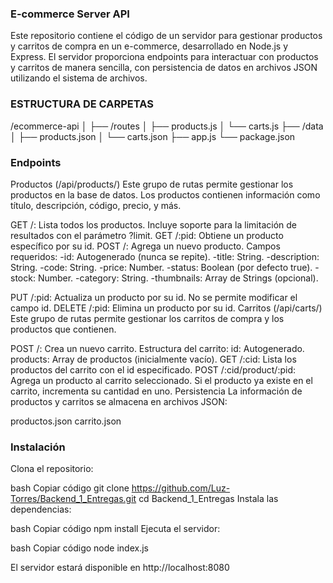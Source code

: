 ### E-commerce Server API
Este repositorio contiene el código de un servidor para gestionar productos y carritos de compra en un e-commerce, desarrollado en Node.js y Express. El servidor proporciona endpoints para interactuar con productos y carritos de manera sencilla, con persistencia de datos en archivos JSON utilizando el sistema de archivos.

### ESTRUCTURA DE CARPETAS

/ecommerce-api
│
├── /routes
│   ├── products.js
│   └── carts.js
├── /data
│   ├── products.json
│   └── carts.json
├── app.js
└── package.json


### Endpoints
Productos (/api/products/)
Este grupo de rutas permite gestionar los productos en la base de datos. Los productos contienen información como título, descripción, código, precio, y más.

GET /: Lista todos los productos. Incluye soporte para la limitación de resultados con el parámetro ?limit.
GET /:pid: Obtiene un producto específico por su id.
POST /: Agrega un nuevo producto. Campos requeridos:
-id: Autogenerado (nunca se repite).
-title: String.
-description: String.
-code: String.
-price: Number.
-status: Boolean (por defecto true).
-stock: Number.
-category: String.
-thumbnails: Array de Strings (opcional).

PUT /:pid: Actualiza un producto por su id. No se permite modificar el campo id.
DELETE /:pid: Elimina un producto por su id.
Carritos (/api/carts/)
Este grupo de rutas permite gestionar los carritos de compra y los productos que contienen.

POST /: Crea un nuevo carrito. Estructura del carrito:
id: Autogenerado.
products: Array de productos (inicialmente vacío).
GET /:cid: Lista los productos del carrito con el id especificado.
POST /:cid/product/:pid: Agrega un producto al carrito seleccionado. Si el producto ya existe en el carrito, incrementa su cantidad en uno.
Persistencia
La información de productos y carritos se almacena en archivos JSON:

productos.json
carrito.json

### Instalación
Clona el repositorio:

bash
Copiar código
git clone https://github.com/Luz-Torres/Backend_1_Entregas.git
cd Backend_1_Entregas
Instala las dependencias:

bash
Copiar código
npm install
Ejecuta el servidor:

bash
Copiar código
node index.js

El servidor estará disponible en http://localhost:8080